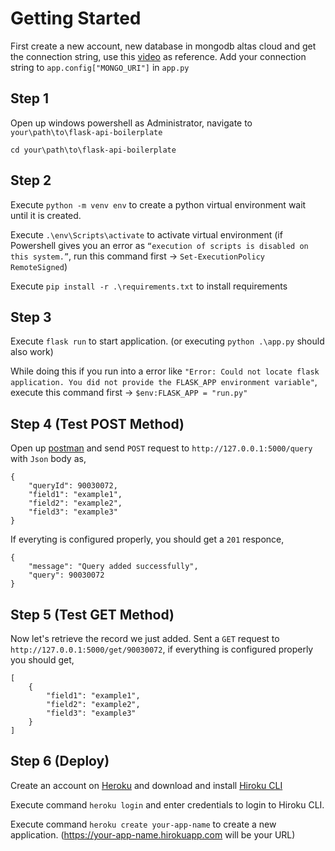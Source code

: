 # Getting Started

First create a new account, new database in mongodb altas cloud and get the connection string, use this [video](https://www.youtube.com/watch?v=jzZwarOxNCA) as reference. Add your connection string to `app.config["MONGO_URI"]` in `app.py`

## Step 1

Open up windows powershell as Administrator, navigate to `your\path\to\flask-api-boilerplate`

`cd your\path\to\flask-api-boilerplate`

## Step 2

Execute `python -m venv env` to create a python virtual environment wait until it is created.

Execute `.\env\Scripts\activate` to activate virtual environment (if Powershell gives you an error as `“execution of scripts is disabled on this system.”`, run this command first -> `Set-ExecutionPolicy RemoteSigned`)

Execute `pip install -r .\requirements.txt` to install requirements

## Step 3

Execute `flask run` to start application. (or executing  `python .\app.py` should also work)

While doing this if you run into a error like `"Error: Could not locate flask application. You did not provide the FLASK_APP environment variable"`, execute this command first -> `$env:FLASK_APP = "run.py"`

## Step 4 (Test POST Method)

Open up [postman](https://chrome.google.com/webstore/detail/tabbed-postman-rest-clien/coohjcphdfgbiolnekdpbcijmhambjff?hl=en) and send `POST` request to `http://127.0.0.1:5000/query` with `Json` body as,

```
{
    "queryId": 90030072,
    "field1": "example1",
    "field2": "example2",
    "field3": "example3"
}
```
If everyting is configured properly, you should get a `201` responce,
```
{
    "message": "Query added successfully",
    "query": 90030072
}
```
## Step 5 (Test GET Method)

Now let's retrieve the record we just added. Sent a `GET` request to `http://127.0.0.1:5000/get/90030072`, if everything is configured properly you should get,
```
[
    {
        "field1": "example1",
        "field2": "example2",
        "field3": "example3"
    }
]
```
## Step 6 (Deploy)

Create an account on [Heroku](https://signup.heroku.com/login) and download and install [Hiroku CLI](https://devcenter.heroku.com/articles/heroku-cli)

Execute command `heroku login` and enter credentials to login to Hiroku CLI.

Execute command `heroku create your-app-name` to create a new application. (https://your-app-name.hirokuapp.com will be your URL)



